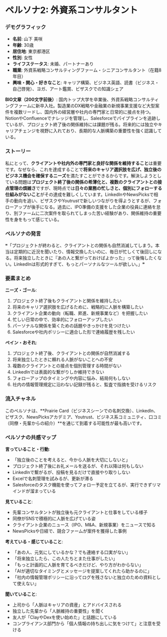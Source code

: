 # ペルソナ2: 外資系コンサルタント

### デモグラフィック
- **名前**: 山下 美咲
- **年齢**: 30歳
- **居住地**: 東京都港区
- **性別**: 女性
- **ライフステータス**: 未婚、パートナーあり
- **職業**: 外資系戦略コンサルティングファーム・シニアコンサルタント（在籍8年目）
- **興味・関心・好きなこと**: キャリア構築、ビジネス英語、読書（ビジネス・自己啓発）、ヨガ、アート鑑賞、ビザスクでの知識シェア

**BIO文章（200文字前後）**:
国内トップ大学を卒業後、外資系戦略コンサルティングファームに新卒入社。製造業のDX戦略や金融業の新規事業支援など大型案件を複数リードし、国内外の経営層や社内の専門家と日常的に接点を持つ。NotionやConfluenceでナレッジを管理し、Salesforceでパイプラインを追跡しているが、プロジェクト終了後の関係維持には課題が残る。将来的には独立やキャリアチェンジを視野に入れており、長期的な人脈構築の重要性を強く認識している。

### ストーリー
私にとって、**クライアントや社内外の専門家と良好な関係を維持すること**は重要です。なぜなら、これを達成することで**将来のキャリア選択肢を広げ、独立後のビジネス機会を確保するニーズ**を満たすことができるからです。解決しようとしている問題は**プロジェクト終了後の関係の希薄化と、複数のクライアントとの接点管理の煩雑さ**ですが、現時点では**日々の業務の忙しさと、個別にフォローする仕組みがないこと**がその達成を難しくしています。LinkedInやNewsPicksで相手の動向を追い、ビザスクやYoutrustで新しいつながりを得ようとするが、フォローアップが後手になる。過去に、IPO準備の支援をした企業の役員に連絡を怠り、別ファームに二次案件を取られてしまった苦い経験があり、関係維持の重要性を身をもって感じている。

### ペルソナの発言
❝「プロジェクトが終わると、クライアントとの関係も自然消滅してしまう。本当は定期的に近況を聞いたり、情報交換したいのに、毎日が忙しくて後回しになる。将来独立したときに『あの人と繋がっておけばよかった』って後悔したくない。LinkedInは形式的すぎて、もっとパーソナルなツールが欲しい。」❞

### 要素まとめ

**ニーズ・ゴール**:
1. プロジェクト終了後もクライアントと関係を維持したい
2. 将来のキャリア選択肢を広げるために、戦略的に人脈を構築したい
3. クライアント企業の動向（転職、昇進、新規事業など）を把握したい
4. 忙しい日常の中で、効率的にフォローアップしたい
5. パーソナルな関係を築くための話題やきっかけを見つけたい
6. Salesforceや社内ポリシーに適合した形で連絡履歴を残したい

**ペイン・おそれ**:
1. プロジェクト終了後、クライアントとの関係が自然消滅する
2. 将来独立したときに頼れる人脈がないことへの不安
3. 複数のクライアントとの接点を個別管理する時間がない
4. LinkedInでは表面的な繋がりしか維持できない
5. フォローアップのタイミングや内容に悩み、結局何もしない
6. 社内の情報管理規定に沿わない記録が残ると、監査で指摘を受けるリスク

### 流入チャネル
このペルソナは、**Prairie Card（ビジネスシーンでの名刺交換）、LinkedIn、ビザスク、NewsPicksアカデミア、Youtrust、ビジネス系コミュニティ、口コミ（同僚・先輩からの紹介）**を通じて到着する可能性が最も高いです。

### ペルソナの共感マップ

**言っていること・行動**:
- 「独立後のことを考えると、今から人脈を大切にしないと」
- プロジェクト終了後にお礼メールを送るが、それ以降は何もしない
- LinkedInで繋がるが、投稿を見るだけで直接やり取りしない
- Excelで名刺管理を試みるが、更新が滞る
- Salesforceのタスク機能を使ってフォロー予定を立てるが、実行できずリマインドが溜まっている

**見ていること**:
- 先輩コンサルタントが独立後も元クライアントと仕事をしている様子
- 同僚がSNSで積極的に人脈を広げている姿
- クライアント企業のニュース（IPO、M&A、新規事業）をニュースで知る
- NewsPicksや日経で、競合ファームが案件を獲得した事例

**考えている・感じていること**:
- 「あの人、元気にしているかな？でも連絡する口実がない」
- 「将来独立したら、この人たちとまた仕事がしたい」
- 「もっと計画的に人脈を育てるべきだけど、やり方がわからない」
- 「AIが適切なタイミングとメッセージを提案してくれたら助かるのに」
- 「社内の情報管理ポリシーに沿ってログを残さないと独立のための資料として使えない」

**聞いていること**:
- 上司から「人脈はキャリアの資産」とアドバイスされる
- 独立した先輩から「人脈維持の重要性」を聞く
- 友人が「ClayやDexを使い始めた」と話題にしている
- コンプライアンス部門から「個人情報の持ち出しに気をつけて」と注意を受ける
